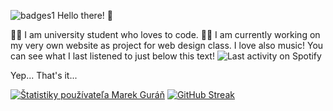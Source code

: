 ![badges1](https://dev-to-uploads.s3.amazonaws.com/uploads/articles/6n8fc8zw8pawxveffitx.png)
Hello there! 👋

👨‍🎓 I am university student who loves to code.
👩‍💻 I am currently working on my very own website as project for web design class.
I love also music! You can see what I last listened to just below this text!
![Last activity on Spotify](https://spotify-recently-played-readme.vercel.app/api?user=emgi2)

Yep... That's it...

[![Štatistiky používateľa Marek Guráň](https://github-readme-stats.vercel.app/api?username=marek-guran&show_icons=true&theme=dracula)](https://github.com/anuraghazra/github-readme-stats)
[![GitHub Streak](https://github-readme-streak-stats.herokuapp.com/?user=DenverCoder1)](https://git.io/streak-stats)
